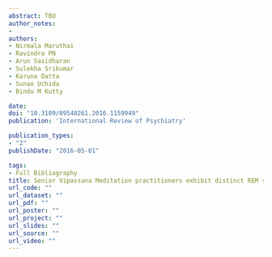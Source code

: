 ```yaml
---
abstract: TBU
author_notes:
- 
authors:
- Nirmala Maruthai
- Ravindra PN
- Arun Sasidharan
- Sulekha Srikumar
- Karuna Datta
- Sunao Uchida
- Bindu M Kutty

date: 
doi: "10.3109/09540261.2016.1159949"
publication: 'International Review of Psychiatry'

publication_types:
- "2"
publishDate: "2016-05-01"

tags:
- Full Bibliography
title: Senior Vipassana Meditation practitioners exhibit distinct REM sleep organization from that of novice meditators and healthy controls
url_code: ""
url_dataset: ""
url_pdf: ""
url_poster: ""
url_project: ""
url_slides: ""
url_source: ""
url_video: ""
---
```

